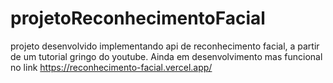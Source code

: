 # projetoReconhecimentoFacial
projeto desenvolvido implementando api de reconhecimento facial,
a partir de um tutorial gringo do youtube. Ainda em desenvolvimento
mas funcional no link
https://reconhecimento-facial.vercel.app/

